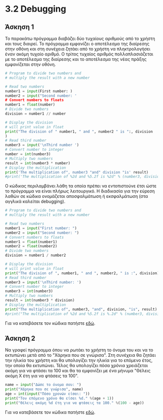 # 3.2 Debugging

## Άσκηση 1

Το παρακάτω πρόγραμμα διαβάζει δύο τυχαίους αριθμούς από το χρήστη και τους διαιρεί. Το πρόγραμμα εμφανίζει ο αποτέλεσμα της διαίρεσης στην οθόνη και στη συνέχεια ζητάει από το χρήστη να πληκτρολογήσει έναν ακόμη τυχαίο αριθμό. Ο τρίτος τυχαίος αριθμός πολλαπλασιάζεται με το αποτέλεσμα της διαίρεσης και το αποτέλεσμα της νέας πράξης εμφανίζεται στην οθόνη.

```python
# Program to divide two numbers and
# multiply the result with a new number

# Read two numbers
number1 = input(First number: )
number2 = input("Second number: '
# Convert numbers to floats
number1 = float(number)
# Divide two numbers
division = number1 // number

# Display the division
# will print value in float
print("The division of " number1, " and ", number2 " is ":, division
)
# Read third number
number3 = input('\nThird number ')
# Convert number to integer
number = int(number3)
# Multiply two numbers
result = int(number3 * number)
# Display the multiplication
print('The multiplication of", number3 "and" division "is' result)
#print('The multiplication of %2d and %5.2f is %2d" % (number3, division, result))
```

Ο κώδικας περιλαμβάνει λάθη τα οποία πρέπει να εντοπιστούνε έτσι ώστε το πρόγραμμα να είναι πλήρως λειτουργικό. Η διαδικασία για την εύρεση λαθών σε κώδικα ονομάζεται αποσφαλμάτωση ή εκσφαλμάτωση (στα αγγλικά καλείται debugging).

```python
# Program to divide two numbers and
# multiply the result with a new number

# Read two numbers
number1 = input("First number: ")
number2 = input("Second number: ")
# Convert numbers to floats
number1 = float(number1)
number2 = float(number2)
# Divide two numbers
division = number1 / number2

# Display the division
# will print value in float
print("The division of ", number1, " and ", number2, " is :", division)
# Read third number
number3 = input('\nThird number: ')
# Convert number to integer
number3 = int(number3)
# Multiply two numbers
result = int(number3 * division)
# Display the multiplication
print("The multiplication of", number3, "and", division, "is", result)
#print("The multiplication of %2d and %5.2f is %.2d" % (number3, division, result))
```

Για να κατεβάσετε τον κώδικα πατήστε [εδώ](src/lab-03b-exercise-01.py).

## Άσκηση 2

Να γραφεί πρόγραμμα όπου να ρωτάει το χρήστη το όνομα του και να το εκτυπώνει μετά από το "Χάρηκα που σε γνώρισα". Στη συνέχεια θα ζητάει την ηλικία του χρήστη και θα υπολογίζει την ηλικία για το επόμενο έτος, την οποία θα εκτυπώνει. Τέλος θα υπολογίζει πόσα χρόνια χρειάζεται ακόμη για να φτάσει τα 100 και θα τα εμφανίζει με ένα μήνυμα "Θέλεις ακόμη Χ έτη για να φτάσεις τα 100".

```python
name = input("Δώσε το όνομα σου: ")
print("Χάρηκα που σε γνώρισα", name)
age = int(input("Πόσο χρονών είσαι: "))
print("Τον επόμενο χρόνο θα είσαι %d." %(age + 1))
print("Θέλεις ακόμη %d έτη για να φτάσεις τα 100." %(100 - age))
```

Για να κατεβάσετε τον κώδικα πατήστε [εδώ](src/lab-03b-exercise-02.py).
